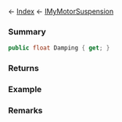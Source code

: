 ← [Index](Api-Index) ← [IMyMotorSuspension](Sandbox.ModAPI.Ingame.IMyMotorSuspension)

### Summary

```csharp
public float Damping { get; }
```

### Returns

### Example

### Remarks

